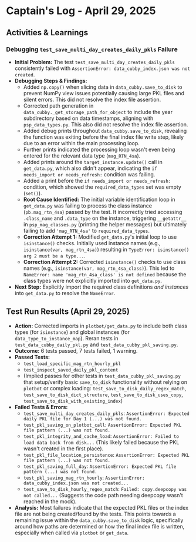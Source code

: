 # Captain's Log - April 29, 2025

## Activities & Learnings

### Debugging `test_save_multi_day_creates_daily_pkls` Failure

- **Initial Problem:** The test `test_save_multi_day_creates_daily_pkls` consistently failed with `AssertionError: data_cubby_index.json was not created`.
- **Debugging Steps & Findings:**
    - Added `np.copy()` when slicing data in `data_cubby.save_to_disk` to prevent NumPy view issues potentially causing large PKL files and silent errors. This did not resolve the index file assertion.
    - Corrected path generation in `data_cubby._get_storage_path_for_object` to include the year subdirectory based on data timestamps, aligning with `psp_data_types.py`. This also did not resolve the index file assertion.
    - Added debug prints throughout `data_cubby.save_to_disk`, revealing the function was exiting before the final index file write step, likely due to an error within the main processing loop.
    - Further prints indicated the processing loop wasn't even being entered for the relevant data type (`mag_RTN_4sa`).
    - Added prints around the `target_instance.update()` call in `get_data.py`, which also didn't appear, indicating the `if needs_import or needs_refresh:` condition was failing.
    - Added a print before the `if needs_import or needs_refresh:` condition, which showed the `required_data_types` set was empty (`set()`).
    - **Root Cause Identified:** The initial variable identification loop in `get_data.py` was failing to process the class instance (`pb.mag_rtn_4sa`) passed by the test. It incorrectly tried accessing `.class_name` and `.data_type` on the instance, triggering `__getattr__` in `psp_mag_classes.py` (printing the helper messages) but ultimately failing to add `'mag_RTN_4sa'` to `required_data_types`.
    - **Correction Attempt 1:** Modified `get_data.py`'s initial loop to use `isinstance()` checks. Initially used instance names (e.g., `isinstance(var, mag_rtn_4sa)`) resulting in `TypeError: isinstance() arg 2 must be a type...`.
    - **Correction Attempt 2:** Corrected `isinstance()` checks to use class names (e.g., `isinstance(var, mag_rtn_4sa_class)`). This led to `NameError: name 'mag_rtn_4sa_class' is not defined` because the class types were not explicitly imported into `get_data.py`.
- **Next Step:** Explicitly import the required class definitions *and instances* into `get_data.py` to resolve the `NameError`.

## Test Run Results (April 29, 2025)

- **Action:** Corrected imports in `plotbot/get_data.py` to include both class types (for `isinstance`) and global instances (for `data_type_to_instance_map`). Reran tests in `test_data_cubby_daily_pkl.py` and `test_data_cubby_pkl_saving.py`.
- **Outcome:** 6 tests passed, 7 tests failed, 1 warning.
- **Passed Tests:**
    - `test_load_specific_mag_rtn_hourly_pkl`
    - `test_inspect_saved_daily_pkl_content` 
    - (Implied passes for other tests in `test_data_cubby_pkl_saving.py` that setup/verify basic `save_to_disk` functionality without relying on `plotbot` or complex loading: `test_save_to_disk_daily_regex_match`, `test_save_to_disk_dict_structure`, `test_save_to_disk_uses_copy`, `test_save_to_disk_with_existing_index`)
- **Failed Tests & Errors:**
    - `test_save_multi_day_creates_daily_pkls`: `AssertionError: Expected daily PKL file for Day 1 (...) was not found.`
    - `test_pkl_saving_on_plotbot_call`: `AssertionError: Expected PKL file pattern (...) was not found.`
    - `test_pkl_integrity_and_cache_load`: `AssertionError: Failed to load data back from disk...` (This likely failed because the PKL wasn't created in the first place).
    - `test_pkl_file_location_persistence`: `AssertionError: Expected PKL file pattern (...) was not found.`
    - `test_pkl_saving_full_day`: `AssertionError: Expected PKL file pattern (...) was not found.`
    - `test_pkl_saving_mag_rtn_hourly`: `AssertionError: data_cubby_index.json was not created...`
    - `test_save_to_disk_hourly_regex_match`: `Failed: copy.deepcopy was not called...` (Suggests the code path needing deepcopy wasn't reached in the mock).
- **Analysis:** Most failures indicate that the expected PKL files or the index file are not being created/found by the tests. This points towards a remaining issue within the `data_cubby.save_to_disk` logic, specifically around how paths are determined or how the final index file is written, especially when called via `plotbot` or `get_data`. 